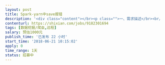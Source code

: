 ```yaml
---                
layout: post       
title: Spark-yarn中save报错           
description: '<div class="content"></br><p class="">一、需求描述</br><br/>核心&amp;唯一需求：处理Spark on yarn（client）中saveAsHadoopDataset时报错</br><br/>系统环境：linux、hadoop2.6.0、spark1.6.1,5台集群</br><br/>目前状况：</br><br/>1：经将代码进行逐行注释测试，可以明确就是saveAsHadoopDataset时报错</br><br/>2：通过测试spark的自带示例，均可正常运行，可以推断基础环境正常</br><br/>3：参与运算及需要保存的数据量均在300M~600M之间</br><br/>二、相关关键信息</br><br/>1：代码（通过命令行调用）</br><br/>			// 从HDFS中读取数据</br><br/>			JavaPairRDD myResultRDDFinal = getPairRDDAgainstHDFS(ctx,strSourceHDFS);</br><br/></br><br/>			JavaPairRDD myReplacedRDD = myResultRDDFinal.flatMapToPair(new getFiltedRowkeyValueSetHDFS(allStartStopPairs1, lstCombinDimenMap));</br><br/>			JavaPairRDD newPureJavaPairRDD =  myReplacedRDD.filter(new getPureTuple());</br><br/>			// 进行RDD分组转换</br><br/>			JavaPairRDD&gt; myGroupedRDD = newPureJavaPairRDD.groupByKey();</br><br/>//			myGroupedRDD.</br><br/>			myGroupedRDD.persist(StorageLevel.MEMORY_ONLY_SER());</br><br/>			System.out.println("---------myGroupedRDD is persisted--------------------------------");</br><br/>			if(hdfsOrNot){ //存入HDFS</br><br/>				// 对分组后RDD求和yunsuan</br><br/>				JavaPairRDD allTuple2 = myGroupedRDD.mapToPair(new getNewTupleHDFS());</br><br/>				// 删除原有HDFS文件[WD]</br><br/>				rmDirRecursive(strWdHDFS);</br><br/>				// 将计算结果存入HDFS文件【以原有HDFS文件名称进行命名】</br><br/>				allTuple2.saveAsNewAPIHadoopFile(strWdHDFS,</br><br/>			    	Text.class, </br><br/>			    	Text.class, </br><br/>			    	TextOutputFormat.class,</br><br/>			    	getHadoopConf()</br><br/>			    );</br><br/></br><br/>			}else{//存入HBASE</br><br/>				JavaPairRDD allNewPut = myGroupedRDD.mapToPair(new getNewPut1(new Tuple2(strSrcHbaseColumnFamilyName,strSrcHbaseColumnName)));</br><br/>				allNewPut.persist(StorageLevel.MEMORY_ONLY_SER());</br><br/>				System.out.println("---------allNewPut is persisted--------------------------------");</br><br/>				JobConf jobStoreConfig  = new JobConf(conf, HbaseDimensionCalculate.class);</br><br/>				jobStoreConfig.setOutputFormat(TableOutputFormat.class);</br><br/>				jobStoreConfig.set(TableOutputFormat.OUTPUT_TABLE, strSrcHbaseTableName);</br><br/></br><br/>				allNewPut.saveAsHadoopDataset(jobStoreConfig);</br><br/>			}</br><br/>2：关键错误信息</br><br/>Container exited with a non-zero exit code 2</p></br><p class="">18/06/20 18:21:27 WARN YarnSchedulerBackend$YarnSchedulerEndpoint: Container marked as failed: container_1529060301846_0003_01_000006 on host: bigdata01. Exit status: 2. Diagnostics: Exception from container-launch.</br><br/>Container id: container_1529060301846_0003_01_000006</br><br/>Exit code: 2</br><br/>Stack trace: ExitCodeException exitCode=2: </br><br/>        at org.apache.hadoop.util.Shell.runCommand(Shell.java:538)</br><br/>        at org.apache.hadoop.util.Shell.run(Shell.java:455)</br><br/>        at org.apache.hadoop.util.Shell$ShellCommandExecutor.execute(Shell.java:715)</br><br/>        at org.apache.hadoop.yarn.server.nodemanager.DefaultContainerExecutor.launchContainer(DefaultContainerExecutor.java:211)</br><br/>        at org.apache.hadoop.yarn.server.nodemanager.containermanager.launcher.ContainerLaunch.call(ContainerLaunch.java:302)</br><br/>        at org.apache.hadoop.yarn.server.nodemanager.containermanager.launcher.ContainerLaunch.call(ContainerLaunch.java:82)</br><br/>        at java.util.concurrent.FutureTask.run(FutureTask.java:266)</br><br/>        at java.util.concurrent.ThreadPoolExecutor.runWorker(ThreadPoolExecutor.java:1142)</br><br/>        at java.util.concurrent.ThreadPoolExecutor$Worker.run(ThreadPoolExecutor.java:617)</br><br/>        at java.lang.Thread.run(Thread.java:745)</p></br><p class="">Container exited with a non-zero exit code 2</p></br><p class="">18/06/20 18:21:27 INFO YarnClientSchedulerBackend: Asked to remove non-existent executor 5</br><br/>18/06/20 18:21:27 INFO TaskSetManager: Starting task 0.1 in stage 1.3 (TID 11, bigdata01, partition 0,NODE_LOCAL, 2229 bytes)</br><br/>18/06/20 18:21:27 INFO BlockManagerInfo: Added broadcast_8_piece0 in memory on bigdata01:56463 (size: 42.2 KB, free: 5.2 GB)</br><br/>18/06/20 18:21:27 INFO MapOutputTrackerMasterEndpoint: Asked to send map output locations for shuffle 0 to bigdata01:57735</br><br/>18/06/20 18:21:27 INFO MapOutputTrackerMaster: Size of output statuses for shuffle 0 is 84 bytes</br><br/>18/06/20 18:21:27 WARN TaskSetManager: Lost task 0.1 in stage 1.3 (TID 11, bigdata01): FetchFailed(null, shuffleId=0, mapId=-1, reduceId=0, message=</br><br/>org.apache.spark.shuffle.MetadataFetchFailedException: Missing an output location for shuffle 0</br><br/>        at org.apache.spark.MapOutputTracker$$anonfun$org$apache$spark$MapOutputTracker$$convertMapStatuses$2.apply(MapOutputTracker.scala:542)</br><br/>        at org.apache.spark.MapOutputTracker$$anonfun$org$apache$spark$MapOutputTracker$$convertMapStatuses$2.apply(MapOutputTracker.scala:538)</br><br/>        at scala.collection.TraversableLike$WithFilter$$anonfun$foreach$1.apply(TraversableLike.scala:772)</br><br/>        at scala.collection.IndexedSeqOptimized$class.foreach(IndexedSeqOptimized.scala:33)</br><br/>        at scala.collection.mutable.ArrayOps$ofRef.foreach(ArrayOps.scala:108)</br><br/>        at scala.collection.TraversableLike$WithFilter.foreach(TraversableLike.scala:771)</br><br/>        at org.apache.spark.MapOutputTracker$.org$apache$spark$MapOutputTracker$$convertMapStatuses(MapOutputTracker.scala:538)</br><br/>        at org.apache.spark.MapOutputTracker.getMapSizesByExecutorId(MapOutputTracker.scala:155)</br><br/>        at org.apache.spark.shuffle.BlockStoreShuffleReader.read(BlockStoreShuffleReader.scala:47)</br><br/>        at org.apache.spark.rdd.ShuffledRDD.compute(ShuffledRDD.scala:98)</br><br/>        at org.apache.spark.rdd.RDD.computeOrReadCheckpoint(RDD.scala:306)</br><br/>        at org.apache.spark.rdd.RDD.iterator(RDD.scala:270)</br><br/>        at org.apache.spark.rdd.MapPartitionsRDD.compute(MapPartitionsRDD.scala:38)</br><br/>        at org.apache.spark.rdd.RDD.computeOrReadCheckpoint(RDD.scala:306)</br><br/>        at org.apache.spark.CacheManager.getOrCompute(CacheManager.scala:69)</br><br/>        at org.apache.spark.rdd.RDD.iterator(RDD.scala:268)</br><br/>        at org.apache.spark.rdd.MapPartitionsRDD.compute(MapPartitionsRDD.scala:38)</br><br/>        at org.apache.spark.rdd.RDD.computeOrReadCheckpoint(RDD.scala:306)</br><br/>        at org.apache.spark.CacheManager.getOrCompute(CacheManager.scala:69)</br><br/>        at org.apache.spark.rdd.RDD.iterator(RDD.scala:268)</br><br/>        at org.apache.spark.scheduler.ResultTask.runTask(ResultTask.scala:66)</br><br/>        at org.apache.spark.scheduler.Task.run(Task.scala:89)</br><br/>        at org.apache.spark.executor.Executor$TaskRunner.run(Executor.scala:214)</br><br/>        at java.util.concurrent.ThreadPoolExecutor.runWorker(ThreadPoolExecutor.java:1142)</br><br/>        at java.util.concurrent.ThreadPoolExecutor$Worker.run(ThreadPoolExecutor.java:617)</br><br/>        at java.lang.Thread.run(Thread.java:745)</p></br><p class="">)</br><br/>18/06/20 18:21:27 INFO DAGScheduler: Marking ResultStage 1 (saveAsHadoopDataset at HbaseDimensionCalculate.java:742) as failed due to a fetch failure from ShuffleMapStage 0 (filter at HbaseDimensionCalculate.java:715)</br><br/>18/06/20 18:21:27 INFO YarnScheduler: Removed TaskSet 1.3, whose tasks have all completed, from pool </br><br/>18/06/20 18:21:27 INFO DAGScheduler: ResultStage 1 (saveAsHadoopDataset at HbaseDimensionCalculate.java:742) failed in 3.856 s</br><br/>18/06/20 18:21:27 INFO DAGScheduler: Job 0 failed: saveAsHadoopDataset at HbaseDimensionCalculate.java:742, took 33.365694 s</br><br/>------------------llch Spark Exception in HbaseDimensionCalculate function:  Job aborted due to stage failure: ResultStage 1 (saveAsHadoopDataset at HbaseDimensionCalculate.java:742) has failed the maximum allowable number of times: 4. Most recent failure reason: org.apache.spark.shuffle.MetadataFetchFailedException: Missing an output location for shuffle 0</br><br/>        at org.apache.spark.MapOutputTracker$$anonfun$org$apache$spark$MapOutputTracker$$convertMapStatuses$2.apply(MapOutputTracker.scala:542)</br><br/>        at org.apache.spark.MapOutputTracker$$anonfun$org$apache$spark$MapOutputTracker$$convertMapStatuses$2.apply(MapOutputTracker.scala:538)</br><br/>        at scala.collection.TraversableLike$WithFilter$$anonfun$foreach$1.apply(TraversableLike.scala:772)</br><br/>        at scala.collection.IndexedSeqOptimized$class.foreach(IndexedSeqOptimized.scala:33)</br><br/>        at scala.collection.mutable.ArrayOps$ofRef.foreach(ArrayOps.scala:108)</br><br/>        at scala.collection.TraversableLike$WithFilter.foreach(TraversableLike.scala:771)</br><br/>        at org.apache.spark.MapOutputTracker$.org$apache$spark$MapOutputTracker$$convertMapStatuses(MapOutputTracker.scala:538)</br><br/>        at org.apache.spark.MapOutputTracker.getMapSizesByExecutorId(MapOutputTracker.scala:155)</br><br/>        at org.apache.spark.shuffle.BlockStoreShuffleReader.read(BlockStoreShuffleReader.scala:47)</br><br/>        at org.apache.spark.rdd.ShuffledRDD.compute(ShuffledRDD.scala:98)</br><br/>        at org.apache.spark.rdd.RDD.computeOrReadCheckpoint(RDD.scala:306)</br><br/>        at org.apache.spark.rdd.RDD.iterator(RDD.scala:270)</br><br/>        at org.apache.spark.rdd.MapPartitionsRDD.compute(MapPartitionsRDD.scala:38)</br><br/>        at org.apache.spark.rdd.RDD.computeOrReadCheckpoint(RDD.scala:306)</br><br/>        at org.apache.spark.CacheManager.getOrCompute(CacheManager.scala:69)</br><br/>        at org.apache.spark.rdd.RDD.iterator(RDD.scala:268)</br><br/>        at org.apache.spark.rdd.MapPartitionsRDD.compute(MapPartitionsRDD.scala:38)</br><br/>        at org.apache.spark.rdd.RDD.computeOrReadCheckpoint(RDD.scala:306)</br><br/>        at org.apache.spark.CacheManager.getOrCompute(CacheManager.scala:69)</br><br/>        at org.apache.spark.rdd.RDD.iterator(RDD.scala:268)</br><br/>        at org.apache.spark.scheduler.ResultTask.runTask(ResultTask.scala:66)</br><br/>        at org.apache.spark.scheduler.Task.run(Task.scala:89)</br><br/>        at org.apache.spark.executor.Executor$TaskRunner.run(Executor.scala:214)</br><br/>        at java.util.concurrent.ThreadPoolExecutor.runWorker(ThreadPoolExecutor.java:1142)</br><br/>        at java.util.concurrent.ThreadPoolExecutor$Worker.run(ThreadPoolExecutor.java:617)</br><br/>        at java.lang.Thread.run(Thread.java:745)</br><br/>3：spark配置信息</br><br/>spark.yarn.jar      hdfs:///myJar/spark-assembly-1.6.1-hadoop2.6.0.jar</br><br/>spark.driver.extraJavaOptions -XX:PermSize=128M -XX:MaxPermSize=256M </br><br/>spark.executor.extraJavaOptions  -XX:+PrintGCDetails -Dkey=value -Dnumbers="one two three"</br><br/>spark.driver.memory 3g</br><br/># spark.executor.memory 4g</br><br/>spark.driver.maxResultSize 3g</br><br/>spark.executorEnv.R_HOME  /home/local/bigdata/R-3.0.1/lib64/R</br><br/>spark.yarn.queue default</br><br/>spark.yarn.am.memory  1g</br><br/>spark.yarn.am.cores  1</br><br/>spark.executor.instances 3</br><br/>spark.executor.memory 8g</br><br/>spark.yarn.appMasterEnv.R_HOME  /home/local/bigdata/R-3.0.1/lib64/R</br><br/>spark.executorEnv.R_HOME  /home/local/bigdata/R-3.0.1/lib64/R</p></br><p class="">spark.default.parallelism 1</p></br><p class=""># spark.yarn.jar hdfs:/myJar/spark-assembly-1.6.1-hadoop2.6.0.jar</p></br><p class="">###0216</br><br/>spark.shuffle.file.buffer  64k</br><br/>spark.reducer.maxSizeInFlight  96m</br><br/>spark.shuffle.io.maxRetries  200</br><br/>spark.shuffle.io.retryWait  60s</br><br/>spark.shuffle.memoryFraction  0.5</br><br/>spark.shuffle.manager  sort</br><br/>spark.shuffle.consolidateFiles  true</br><br/>spark.shuffle.sort.bypassMergeThreshold  40		</br><br/>spark.shuffle.io.numConnectionsPerPeer  4</p></br><p class="">spark.network.timeout  1200s</br><br/>spark.rpc.lookupTimeout 1200s </br><br/>spark.shuffle.io.connectionTimeout 1200s</p></br><p class="">spark.task.maxFailures    		 10   </br><br/>#spark.task.cpus             	 2</br><br/>spark.task.cpus             	 1</br><br/>spark.speculation          		 true</br><br/>spark.blacklist.enabled    		 true</br><br/>spark.blacklist.task.maxTaskAttemptsPerExecutor 1</br><br/>spark.blacklist.task.maxTaskAttemptsPerNode   2</br><br/>spark.blacklist.stage.maxFailedTasksPerExecutor 2</br><br/>spark.blacklist.stage.maxFailedExecutorsPerNode 2</br><br/>spark.memory.useLegacyMode false</br><br/>spark.storage.memoryFraction   0.5</br><br/>spark.yarn.executor.memoryOverhead 1024</br><br/>三、人才要求</br><br/>2年以上hadoop 及spark架构设计开发实战经验</br><br/>四、其他补充说明</br><br/>1、不限坐班时间，如需要来现场，随时可接待</br><br/>2、因为是解决单个问题，所以只以结果作为付费依据</p></br></div>'     
contenturl: https://shixian.com/jobs/9182301694      
tags: [数据挖掘/爬虫,远程]            
salary: 预估1000元          
publish_time: '已发布 22 小时'         
start_time: '2018-06-21 10:15:02'           
apply: 0                   
time_range: 1天              
status: 招募中                  
---                 
```

